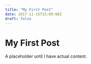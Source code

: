 ```yaml
---
title: "My First Post"
date: 2017-11-15T15:09:08Z
draft: false
---
```


# My First Post

A placeholder until I have actual content.
